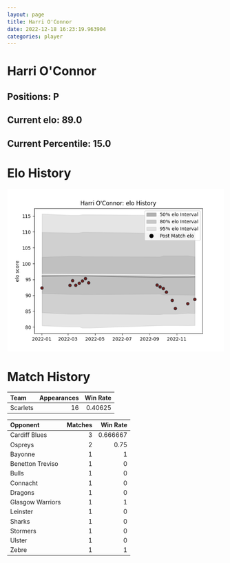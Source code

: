 ```yaml
---  
layout: page  
title: Harri O'Connor  
date: 2022-12-18 16:23:19.963904  
categories: player  
---
```

# Harri O'Connor

## Positions: P

## Current elo: 89.0

## Current Percentile: 15.0

# Elo History


![elo history](history_HarriO'Connor.png)
# Match History


| Team     |   Appearances |   Win Rate |
|:---------|--------------:|-----------:|
| Scarlets |            16 |    0.40625 |

| Opponent         |   Matches |   Win Rate |
|:-----------------|----------:|-----------:|
| Cardiff Blues    |         3 |   0.666667 |
| Ospreys          |         2 |   0.75     |
| Bayonne          |         1 |   1        |
| Benetton Treviso |         1 |   0        |
| Bulls            |         1 |   0        |
| Connacht         |         1 |   0        |
| Dragons          |         1 |   0        |
| Glasgow Warriors |         1 |   1        |
| Leinster         |         1 |   0        |
| Sharks           |         1 |   0        |
| Stormers         |         1 |   0        |
| Ulster           |         1 |   0        |
| Zebre            |         1 |   1        |